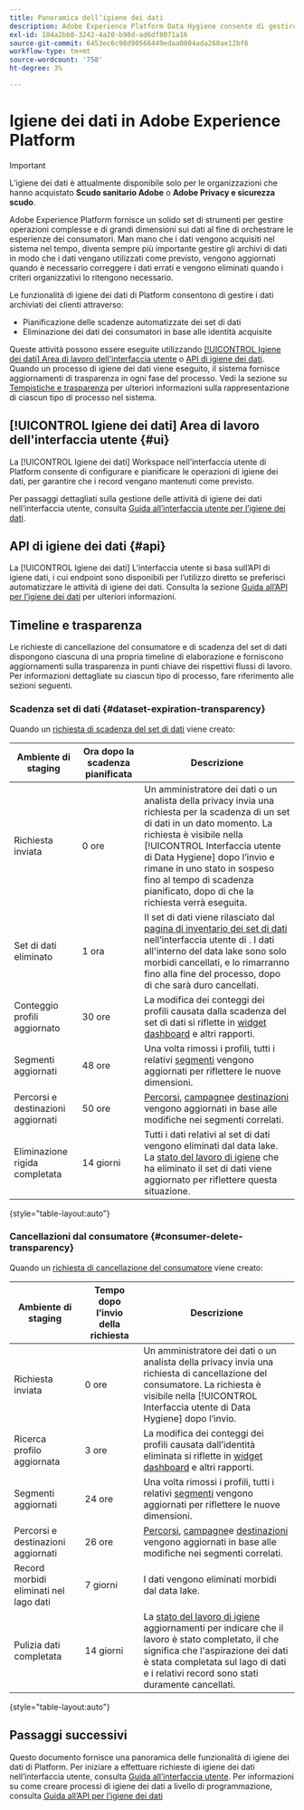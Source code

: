```yaml
---
title: Panoramica dell’igiene dei dati
description: Adobe Experience Platform Data Hygiene consente di gestire il ciclo di vita dei dati aggiornando o eliminando record obsoleti o imprecisi.
exl-id: 104a2bb8-3242-4a20-b98d-ad6df8071a16
source-git-commit: 6453ec6c98d90566449edaa0804ada260ae12bf6
workflow-type: tm+mt
source-wordcount: '758'
ht-degree: 3%

---
```


# Igiene dei dati in Adobe Experience Platform

>[!IMPORTANT]
>
>L’igiene dei dati è attualmente disponibile solo per le organizzazioni che hanno acquistato **Scudo sanitario Adobe** o **Adobe Privacy e sicurezza scudo**.

Adobe Experience Platform fornisce un solido set di strumenti per gestire operazioni complesse e di grandi dimensioni sui dati al fine di orchestrare le esperienze dei consumatori. Man mano che i dati vengono acquisiti nel sistema nel tempo, diventa sempre più importante gestire gli archivi di dati in modo che i dati vengano utilizzati come previsto, vengono aggiornati quando è necessario correggere i dati errati e vengono eliminati quando i criteri organizzativi lo ritengono necessario.

Le funzionalità di igiene dei dati di Platform consentono di gestire i dati archiviati dei clienti attraverso:

* Pianificazione delle scadenze automatizzate dei set di dati
* Eliminazione dei dati dei consumatori in base alle identità acquisite

Queste attività possono essere eseguite utilizzando [[!UICONTROL Igiene dei dati] Area di lavoro dell&#39;interfaccia utente](#ui) o [API di igiene dei dati](#api). Quando un processo di igiene dei dati viene eseguito, il sistema fornisce aggiornamenti di trasparenza in ogni fase del processo. Vedi la sezione su [Tempistiche e trasparenza](#timelines-and-transparency) per ulteriori informazioni sulla rappresentazione di ciascun tipo di processo nel sistema.

## [!UICONTROL Igiene dei dati] Area di lavoro dell&#39;interfaccia utente {#ui}

La [!UICONTROL Igiene dei dati] Workspace nell’interfaccia utente di Platform consente di configurare e pianificare le operazioni di igiene dei dati, per garantire che i record vengano mantenuti come previsto.

Per passaggi dettagliati sulla gestione delle attività di igiene dei dati nell’interfaccia utente, consulta [Guida all’interfaccia utente per l’igiene dei dati](./ui/overview.md).

## API di igiene dei dati {#api}

La [!UICONTROL Igiene dei dati] L’interfaccia utente si basa sull’API di igiene dati, i cui endpoint sono disponibili per l’utilizzo diretto se preferisci automatizzare le attività di igiene dei dati. Consulta la sezione [Guida all’API per l’igiene dei dati](./api/overview.md) per ulteriori informazioni.

## Timeline e trasparenza

Le richieste di cancellazione del consumatore e di scadenza del set di dati dispongono ciascuna di una propria timeline di elaborazione e forniscono aggiornamenti sulla trasparenza in punti chiave dei rispettivi flussi di lavoro. Per informazioni dettagliate su ciascun tipo di processo, fare riferimento alle sezioni seguenti.

### Scadenza set di dati {#dataset-expiration-transparency}

Quando un [richiesta di scadenza del set di dati](./ui/dataset-expiration.md) viene creato:

| Ambiente di staging | Ora dopo la scadenza pianificata | Descrizione |
| --- | --- | --- |
| Richiesta inviata | 0 ore | Un amministratore dei dati o un analista della privacy invia una richiesta per la scadenza di un set di dati in un dato momento. La richiesta è visibile nella [!UICONTROL Interfaccia utente di Data Hygiene] dopo l’invio e rimane in uno stato in sospeso fino al tempo di scadenza pianificato, dopo di che la richiesta verrà eseguita. |
| Set di dati eliminato | 1 ora | Il set di dati viene rilasciato dal [pagina di inventario dei set di dati](../catalog/datasets/user-guide.md) nell’interfaccia utente di . I dati all&#39;interno del data lake sono solo morbidi cancellati, e lo rimarranno fino alla fine del processo, dopo di che sarà duro cancellati. |
| Conteggio profili aggiornato | 30 ore | La modifica dei conteggi dei profili causata dalla scadenza del set di dati si riflette in [widget dashboard](../dashboards/guides/profiles.md#profile-count-trend) e altri rapporti. |
| Segmenti aggiornati | 48 ore | Una volta rimossi i profili, tutti i relativi [segmenti](../segmentation/home.md) vengono aggiornati per riflettere le nuove dimensioni. |
| Percorsi e destinazioni aggiornati | 50 ore | [Percorsi](https://experienceleague.adobe.com/docs/journey-optimizer/using/orchestrate-journeys/about-journeys/journey.html), [campagne](https://experienceleague.adobe.com/docs/journey-optimizer/using/campaigns/get-started-with-campaigns.html)e [destinazioni](../destinations/home.md) vengono aggiornati in base alle modifiche nei segmenti correlati. |
| Eliminazione rigida completata | 14 giorni | Tutti i dati relativi al set di dati vengono eliminati dal data lake. La [stato del lavoro di igiene](./ui/browse.md#view-details) che ha eliminato il set di dati viene aggiornato per riflettere questa situazione. |

{style=&quot;table-layout:auto&quot;}

### Cancellazioni dal consumatore {#consumer-delete-transparency}

Quando un [richiesta di cancellazione del consumatore](./ui/delete-consumer.md) viene creato:

| Ambiente di staging | Tempo dopo l’invio della richiesta | Descrizione |
| --- | --- | --- |
| Richiesta inviata | 0 ore | Un amministratore dei dati o un analista della privacy invia una richiesta di cancellazione del consumatore. La richiesta è visibile nella [!UICONTROL Interfaccia utente di Data Hygiene] dopo l’invio. |
| Ricerca profilo aggiornata | 3 ore | La modifica dei conteggi dei profili causata dall’identità eliminata si riflette in [widget dashboard](../dashboards/guides/profiles.md#profile-count-trend) e altri rapporti. |
| Segmenti aggiornati | 24 ore | Una volta rimossi i profili, tutti i relativi [segmenti](../segmentation/home.md) vengono aggiornati per riflettere le nuove dimensioni. |
| Percorsi e destinazioni aggiornati | 26 ore | [Percorsi](https://experienceleague.adobe.com/docs/journey-optimizer/using/orchestrate-journeys/about-journeys/journey.html), [campagne](https://experienceleague.adobe.com/docs/journey-optimizer/using/campaigns/get-started-with-campaigns.html)e [destinazioni](../destinations/home.md) vengono aggiornati in base alle modifiche nei segmenti correlati. |
| Record morbidi eliminati nel lago dati | 7 giorni | I dati vengono eliminati morbidi dal data lake. |
| Pulizia dati completata | 14 giorni | La [stato del lavoro di igiene](./ui/browse.md#view-details) aggiornamenti per indicare che il lavoro è stato completato, il che significa che l&#39;aspirazione dei dati è stata completata sul lago di dati e i relativi record sono stati duramente cancellati. |

{style=&quot;table-layout:auto&quot;}

## Passaggi successivi

Questo documento fornisce una panoramica delle funzionalità di igiene dei dati di Platform. Per iniziare a effettuare richieste di igiene dei dati nell’interfaccia utente, consulta [Guida all’interfaccia utente](./ui/overview.md). Per informazioni su come creare processi di igiene dei dati a livello di programmazione, consulta [Guida all’API per l’igiene dei dati](./api/overview.md)
